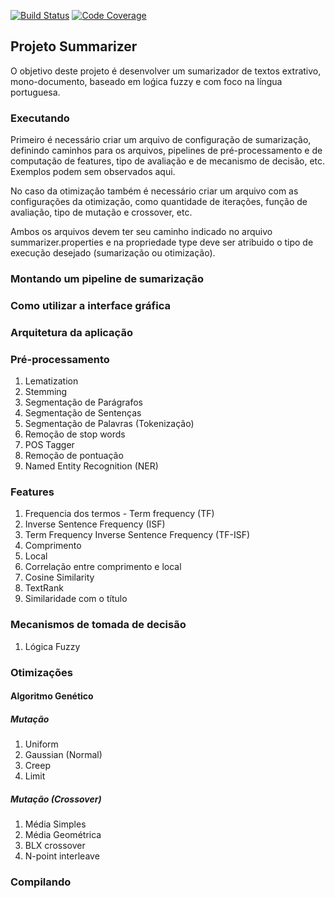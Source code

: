 [![Build Status](https://travis-ci.org/jovanibrasil/summarizer.svg?branch=master)](https://travis-ci.org/jovanibrasil/summarizer) [![Code Coverage](https://img.shields.io/codecov/c/github/jovanibrasil/summarizer/master.svg)](https://codecov.io/gh/jovanibrasil/summarizer?branch=master)

## Projeto Summarizer

O objetivo deste projeto é desenvolver um sumarizador de textos extrativo, mono-documento, 
baseado em loǵica fuzzy e com foco na língua portuguesa.

### Executando

Primeiro é necessário criar um arquivo de configuração de sumarização, definindo caminhos para os arquivos, pipelines 
de pré-processamento e de computação de features, tipo de avaliação e de mecanismo de decisão, etc. Exemplos podem
sem observados aqui.

No caso da otimização também é necessário criar um arquivo com as configurações da otimização, como quantidade de iterações,
função de avaliação, tipo de mutação e crossover, etc.

Ambos os arquivos devem ter seu caminho indicado no arquivo summarizer.properties e na propriedade type deve ser atribuido
o tipo de execução desejado (sumarização ou otimização). 

### Montando um pipeline de sumarização

### Como utilizar a interface gráfica 

### Arquitetura da aplicação

### Pré-processamento

1. Lematization
2. Stemming
3. Segmentação de Parágrafos
4.  Segmentação de Sentenças
5.  Segmentação de Palavras (Tokenização)
6. Remoção de stop words
7. POS Tagger
8. Remoção de pontuação
9. Named Entity Recognition (NER)

### Features

1. Frequencia dos termos - Term frequency (TF)
2. Inverse Sentence Frequency (ISF)
3.  Term Frequency Inverse Sentence Frequency (TF-ISF)
4. Comprimento
5. Local
6. Correlação entre comprimento e local
7. Cosine Similarity
8. TextRank
9. Similaridade com o título

### Mecanismos de tomada de decisão 

1. Lógica Fuzzy

### Otimizações 

#### Algoritmo Genético

##### Mutação

1. Uniform
2. Gaussian (Normal)
3. Creep
4. Limit

##### Mutação (Crossover)

1. Média Simples
2. Média Geométrica
3. BLX crossover
4. N-point interleave

### Compilando




